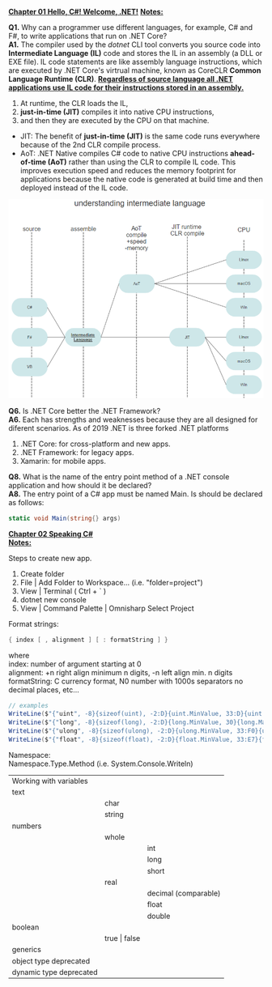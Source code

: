 <b><ins>Chapter 01 Hello, C#! Welcome, .NET!</ins></b>
<b><ins>Notes:</b></ins>
  
**Q1.** Why can a programmer use different languages, for example, C# and F#, to write applications that run on .NET Core?  
**A1.** The compiler used by the _dotnet_ CLI tool converts you source code into **Intermediate Language (IL)** code and stores the IL in an assembly (a DLL or EXE file). IL code statements are like assembly language instructions, which are executed by .NET Core's virtrual machine, known as CoreCLR **Common Language Runtime (CLR)**.  **<ins>Regardless of source language all .NET applications use IL code for their instructions stored in an assembly.</ins>**  
1. At runtime, the CLR loads the IL, 
2. **just-in-time (JIT)** compiles it into native CPU instructions, 
3. and then they are executed by the CPU on that machine.    
* JIT: The benefit of __just-in-time (JIT)__ is the same code runs everywhere because of the 2nd CLR compile process.  
* AoT: .NET Native compiles C# code to native CPU instructions __ahead-of-time (AoT)__ rather than using the CLR to compile IL code. This improves execution speed and reduces the memory footprint for applications because the native code is generated at build time and then deployed instead of the IL code. 
  
![IL UML diagram](https://github.com/skomja00/Csharp/blob/master/markjprice/Csharp%208.0%20and%20.NET%20Core%203.0/understanding%20intermediate%20language.png)  

**Q6.** Is .NET Core better the .NET Framework?  
**A6.** Each has strengths and weaknesses because they are all designed for diferent scenarios. As of 2019 .NET is three forked .NET platforms
1. .NET Core: for cross-platform and new apps.
2. .NET Framework: for legacy apps.
3. Xamarin: for mobile apps.

**Q8.** What is the name of the entry point method of a .NET console application and how should it be declared?  
**A8.** The entry point of a C# app must be named Main. Is should be declared as follows: 
```c#
static void Main(string{} args)  
```  


  
<b><ins>Chapter 02 Speaking C#</ins></b>  
<b><ins>Notes:</b></ins> 
  
Steps to create new app.  
1. Create folder  
2. File | Add Folder to Workspace... (i.e. "folder=project")  
3. View | Terminal ( Ctrl + ` )  
4. dotnet new console  
5. View | Command Palette | Omnisharp Select Project  
  
Format strings:
```C#  
{ index [ , alignment ] [ : formatString ] }  
```  
where  
index: number of argument starting at 0  
alignment: +n right align minimum n digits, -n left align min. n digits  
formatString: C currency format, N0 number with 1000s separators no decimal places, etc...  
  
```C#  
// examples 
WriteLine($"{"uint", -8}{sizeof(uint), -2:D}{uint.MinValue, 33:D}{uint.MaxValue, 31:D}");
WriteLine($"{"long", -8}{sizeof(long), -2:D}{long.MinValue, 30}{long.MaxValue, 30}");
WriteLine($"{"ulong", -8}{sizeof(ulong), -2:D}{ulong.MinValue, 33:F0}{ulong.MaxValue, 31:F0}");
WriteLine($"{"float", -8}{sizeof(float), -2:D}{float.MinValue, 33:E7}{float.MaxValue, 31:E7}");
```  
  
  
Namespace:  
Namespace.Type.Method  (i.e. System.Console.Writeln)  
  
  
<table>
<tr>
  <td colspan="3">Working with variables</td>
</tr>
<tr>
    <td colspan="3">text</td>
</tr>
<tr>
    <td>&nbsp;</td>
    <td>char</td>
    <td></td>
</tr>
<tr>
    <td></td>
    <td>string</td>
    <td></td>
</tr>
<tr>
    <td colspan="3">numbers</td>
</tr>
<tr>
    <td></td>
    <td>whole</td>
    <td></td>
</tr>
<tr>
    <td></td>
    <td></td>
    <td>int</td>
<tr>
    <td></td>
    <td></td>
    <td>long</td>
</tr>
<tr>
    <td></td>
    <td></td>
    <td>short</td>
</tr>
</tr>
<tr>
    <td></td>
    <td>real</td>
    <td></td>
</tr>
<tr>
    <td></td>
    <td></td>
    <td>decimal (comparable)</td>
</tr>
<tr>
    <td></td>
    <td></td>
    <td>float</td>
</tr>
<tr>
    <td></td>
    <td></td>
    <td>double</td>
</tr>
<tr>
    <td>boolean</td>
    <td></td>
    <td></td>
</tr>
<tr>
    <td></td>
    <td>true | false</td>
    <td></td>
</tr>
<tr>
    <td>generics</td>
    <td></td>
    <td></td>
<tr>
    <td>object type deprecated</td>
    <td></td>
    <td></td>
<tr>
    <td>dynamic type deprecated</td>
    <td></td>
    <td></td>
</tr>
</table> 

